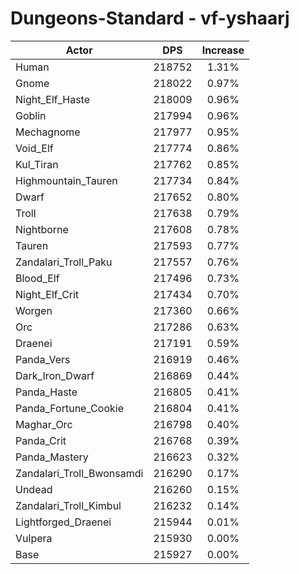 # Dungeons-Standard - vf-yshaarj
| Actor | DPS | Increase |
|---|:---:|:---:|
|Human|218752|1.31%|
|Gnome|218022|0.97%|
|Night_Elf_Haste|218009|0.96%|
|Goblin|217994|0.96%|
|Mechagnome|217977|0.95%|
|Void_Elf|217774|0.86%|
|Kul_Tiran|217762|0.85%|
|Highmountain_Tauren|217734|0.84%|
|Dwarf|217652|0.80%|
|Troll|217638|0.79%|
|Nightborne|217608|0.78%|
|Tauren|217593|0.77%|
|Zandalari_Troll_Paku|217557|0.76%|
|Blood_Elf|217496|0.73%|
|Night_Elf_Crit|217434|0.70%|
|Worgen|217360|0.66%|
|Orc|217286|0.63%|
|Draenei|217191|0.59%|
|Panda_Vers|216919|0.46%|
|Dark_Iron_Dwarf|216869|0.44%|
|Panda_Haste|216805|0.41%|
|Panda_Fortune_Cookie|216804|0.41%|
|Maghar_Orc|216798|0.40%|
|Panda_Crit|216768|0.39%|
|Panda_Mastery|216623|0.32%|
|Zandalari_Troll_Bwonsamdi|216290|0.17%|
|Undead|216260|0.15%|
|Zandalari_Troll_Kimbul|216232|0.14%|
|Lightforged_Draenei|215944|0.01%|
|Vulpera|215930|0.00%|
|Base|215927|0.00%|
